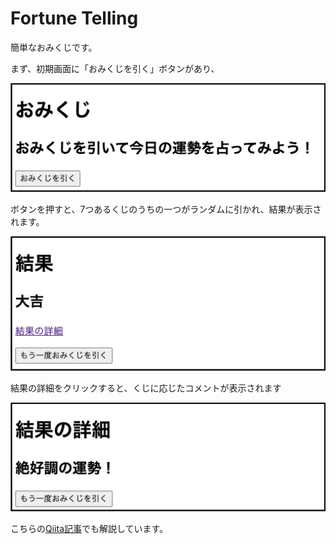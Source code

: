 # Fortune Telling
簡単なおみくじです。

まず、初期画面に「おみくじを引く」ボタンがあり、

![初期画面](images/button.png)

ボタンを押すと、7つあるくじのうちの一つがランダムに引かれ、結果が表示されます。

![結果画面](images/result.png)

結果の詳細をクリックすると、くじに応じたコメントが表示されます

![詳細画面](images/detail.png)

こちらの[Qiita記事](https://qiita.com/_Taturon_/items/80158d792e66cad0d3df)でも解説しています。
